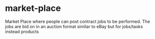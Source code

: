 # market-place
Market Place where people can post contract jobs to be performed. The jobs are bid on in an auction format similar to eBay but for jobs/tasks instead products
